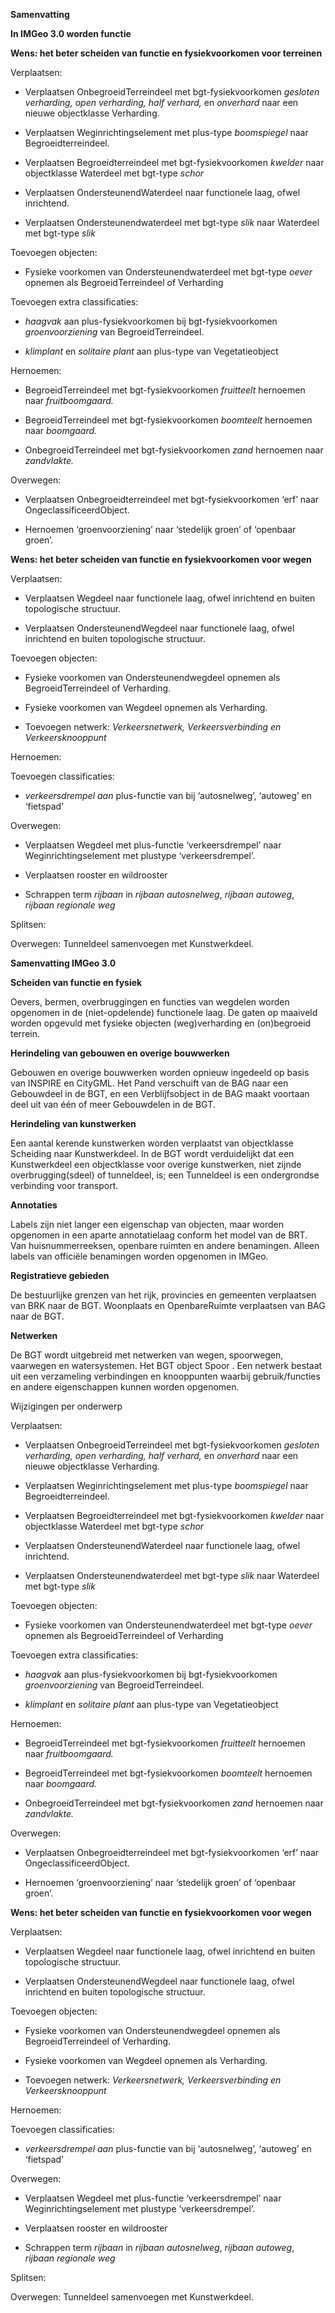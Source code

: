 **Samenvatting**

**In IMGeo 3.0 worden functie**

**Wens: het beter scheiden van functie en fysiekvoorkomen voor terreinen**

Verplaatsen:

-   Verplaatsen OnbegroeidTerreindeel met bgt-fysiekvoorkomen *gesloten
    verharding, open verharding, half verhard,* en *onverhard* naar een nieuwe
    objectklasse Verharding.

-   Verplaatsen Weginrichtingselement met plus-type *boomspiegel* naar
    Begroeidterreindeel.

-   Verplaatsen Begroeidterreindeel met bgt-fysiekvoorkomen *kwelder* naar
    objectklasse Waterdeel met bgt-type *schor*

-   Verplaatsen OndersteunendWaterdeel naar functionele laag, ofwel inrichtend.

-   Verplaatsen Ondersteunendwaterdeel met bgt-type *slik* naar Waterdeel met
    bgt-type *slik*

Toevoegen objecten:

-   Fysieke voorkomen van Ondersteunendwaterdeel met bgt-type *oever* opnemen
    als BegroeidTerreindeel of Verharding

Toevoegen extra classificaties:

-   *haagvak* aan plus-fysiekvoorkomen bij bgt-fysiekvoorkomen
    *groenvoorziening* van BegroeidTerreindeel.

-   *klimplant* en *solitaire plant* aan plus-type van Vegetatieobject

Hernoemen:

-   BegroeidTerreindeel met bgt-fysiekvoorkomen *fruitteelt* hernoemen naar
    *fruitboomgaard.*

-   BegroeidTerreindeel met bgt-fysiekvoorkomen *boomteelt* hernoemen naar
    *boomgaard.*

-   OnbegroeidTerreindeel met bgt-fysiekvoorkomen *zand* hernoemen naar
    *zandvlakte.*

Overwegen:

-   Verplaatsen Onbegroeidterreindeel met bgt-fysiekvoorkomen ‘erf’ naar
    OngeclassificeerdObject.

-   Hernoemen ‘groenvoorziening’ naar ‘stedelijk groen’ of ‘openbaar groen’.

**Wens: het beter scheiden van functie en fysiekvoorkomen voor wegen**

Verplaatsen:

-   Verplaatsen Wegdeel naar functionele laag, ofwel inrichtend en buiten
    topologische structuur.

-   Verplaatsen OndersteunendWegdeel naar functionele laag, ofwel inrichtend en
    buiten topologische structuur.

Toevoegen objecten:

-   Fysieke voorkomen van Ondersteunendwegdeel opnemen als BegroeidTerreindeel
    of Verharding.

-   Fysieke voorkomen van Wegdeel opnemen als Verharding.

-   Toevoegen netwerk: *Verkeersnetwerk, Verkeersverbinding en
    Verkeersknooppunt*

Hernoemen:

Toevoegen classificaties:

-   *verkeersdrempel aan* plus-functie van bij ‘autosnelweg’, ‘autoweg’ en
    ‘fietspad’

Overwegen:

-   Verplaatsen Wegdeel met plus-functie ‘verkeersdrempel’ naar
    Weginrichtingselement met plustype ‘verkeersdrempel’.

-   Verplaatsen rooster en wildrooster

-   Schrappen term *rijbaan* in *rijbaan autosnelweg*, *rijbaan autoweg*,
    *rijbaan regionale weg*

Splitsen:

Overwegen: Tunneldeel samenvoegen met Kunstwerkdeel.

**Samenvatting IMGeo 3.0**

**Scheiden van functie en fysiek**

Oevers, bermen, overbruggingen en functies van wegdelen worden opgenomen in de
(niet-opdelende) functionele laag. De gaten op maaiveld worden opgevuld met
fysieke objecten (weg)verharding en (on)begroeid terrein.

**Herindeling van gebouwen en overige bouwwerken**

Gebouwen en overige bouwwerken worden opnieuw ingedeeld op basis van INSPIRE en
CityGML. Het Pand verschuift van de BAG naar een Gebouwdeel in de BGT, en een
Verblijfsobject in de BAG maakt voortaan deel uit van één of meer Gebouwdelen in
de BGT.

**Herindeling van kunstwerken**

Een aantal kerende kunstwerken worden verplaatst van objectklasse Scheiding naar
Kunstwerkdeel. In de BGT wordt verduidelijkt dat een Kunstwerkdeel een
objectklasse voor overige kunstwerken, niet zijnde overbrugging(sdeel) of
tunneldeel, is; een Tunneldeel is een ondergrondse verbinding voor transport.

**Annotaties**

Labels zijn niet langer een eigenschap van objecten, maar worden opgenomen in
een aparte annotatielaag conform het model van de BRT. Van huisnummerreeksen,
openbare ruimten en andere benamingen. Alleen labels van officiële benamingen
worden opgenomen in IMGeo.

**Registratieve gebieden**

De bestuurlijke grenzen van het rijk, provincies en gemeenten verplaatsen van
BRK naar de BGT. Woonplaats en OpenbareRuimte verplaatsen van BAG naar de BGT.

**Netwerken**

De BGT wordt uitgebreid met netwerken van wegen, spoorwegen, vaarwegen en
watersystemen. Het BGT object Spoor . Een netwerk bestaat uit een verzameling
verbindingen en knooppunten waarbij gebruik/functies en andere eigenschappen
kunnen worden opgenomen.

Wijzigingen per onderwerp

Verplaatsen:

-   Verplaatsen OnbegroeidTerreindeel met bgt-fysiekvoorkomen *gesloten
    verharding, open verharding, half verhard,* en *onverhard* naar een nieuwe
    objectklasse Verharding.

-   Verplaatsen Weginrichtingselement met plus-type *boomspiegel* naar
    Begroeidterreindeel.

-   Verplaatsen Begroeidterreindeel met bgt-fysiekvoorkomen *kwelder* naar
    objectklasse Waterdeel met bgt-type *schor*

-   Verplaatsen OndersteunendWaterdeel naar functionele laag, ofwel inrichtend.

-   Verplaatsen Ondersteunendwaterdeel met bgt-type *slik* naar Waterdeel met
    bgt-type *slik*

Toevoegen objecten:

-   Fysieke voorkomen van Ondersteunendwaterdeel met bgt-type *oever* opnemen
    als BegroeidTerreindeel of Verharding

Toevoegen extra classificaties:

-   *haagvak* aan plus-fysiekvoorkomen bij bgt-fysiekvoorkomen
    *groenvoorziening* van BegroeidTerreindeel.

-   *klimplant* en *solitaire plant* aan plus-type van Vegetatieobject

Hernoemen:

-   BegroeidTerreindeel met bgt-fysiekvoorkomen *fruitteelt* hernoemen naar
    *fruitboomgaard.*

-   BegroeidTerreindeel met bgt-fysiekvoorkomen *boomteelt* hernoemen naar
    *boomgaard.*

-   OnbegroeidTerreindeel met bgt-fysiekvoorkomen *zand* hernoemen naar
    *zandvlakte.*

Overwegen:

-   Verplaatsen Onbegroeidterreindeel met bgt-fysiekvoorkomen ‘erf’ naar
    OngeclassificeerdObject.

-   Hernoemen ‘groenvoorziening’ naar ‘stedelijk groen’ of ‘openbaar groen’.

**Wens: het beter scheiden van functie en fysiekvoorkomen voor wegen**

Verplaatsen:

-   Verplaatsen Wegdeel naar functionele laag, ofwel inrichtend en buiten
    topologische structuur.

-   Verplaatsen OndersteunendWegdeel naar functionele laag, ofwel inrichtend en
    buiten topologische structuur.

Toevoegen objecten:

-   Fysieke voorkomen van Ondersteunendwegdeel opnemen als BegroeidTerreindeel
    of Verharding.

-   Fysieke voorkomen van Wegdeel opnemen als Verharding.

-   Toevoegen netwerk: *Verkeersnetwerk, Verkeersverbinding en
    Verkeersknooppunt*

Hernoemen:

Toevoegen classificaties:

-   *verkeersdrempel aan* plus-functie van bij ‘autosnelweg’, ‘autoweg’ en
    ‘fietspad’

Overwegen:

-   Verplaatsen Wegdeel met plus-functie ‘verkeersdrempel’ naar
    Weginrichtingselement met plustype ‘verkeersdrempel’.

-   Verplaatsen rooster en wildrooster

-   Schrappen term *rijbaan* in *rijbaan autosnelweg*, *rijbaan autoweg*,
    *rijbaan regionale weg*

Splitsen:

Overwegen: Tunneldeel samenvoegen met Kunstwerkdeel.
